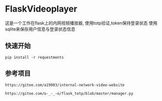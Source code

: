 # FlaskVideoplayer
这是一个工作在flask上的内网视频播放器, 使用totp验证,token保持登录状态
使用sqlite来保存用户信息与登录状态信息

## 快速开始
```
pip install -r requestments
```

## 参考项目
```
https://gitee.com/a19983/internal-network-video-website
```
```
https://gitee.com/o-_-_-o/flask_totp/blob/master/manager.py
```
